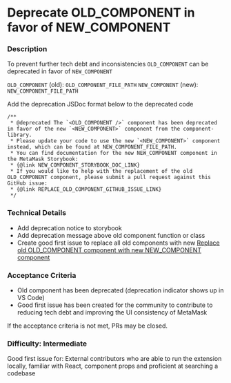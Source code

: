 <!--
Select all instances and replace the following with ticket details
- OLD_COMPONENT
- OLD_COMPONENT_FILE_PATH
- NEW_COMPONENT
- NEW_COMPONENT_FILE_PATH
- NEW_COMPONENT_STORYBOOK_DOC_LINK
- REPLACE_OLD_COMPONENT_GITHUB_ISSUE_LINK
-->

# Deprecate OLD_COMPONENT in favor of NEW_COMPONENT

### Description

To prevent further tech debt and inconsistencies `OLD_COMPONENT` can be deprecated in favor of `NEW_COMPONENT`

`OLD_COMPONENT` (old): `OLD_COMPONENT_FILE_PATH`
`NEW_COMPONENT` (new): `NEW_COMPONENT_FILE_PATH`

Add the deprecation JSDoc format below to the deprecated code

```
/**
 * @deprecated The `<OLD_COMPONENT />` component has been deprecated in favor of the new `<NEW_COMPONENT>` component from the component-library.
 * Please update your code to use the new `<NEW_COMPONENT>` component instead, which can be found at NEW_COMPONENT_FILE_PATH.
 * You can find documentation for the new NEW_COMPONENT component in the MetaMask Storybook:
 * {@link NEW_COMPONENT_STORYBOOK_DOC_LINK}
 * If you would like to help with the replacement of the old OLD_COMPONENT component, please submit a pull request against this GitHub issue:
 * {@link REPLACE_OLD_COMPONENT_GITHUB_ISSUE_LINK}
 */
```

### Technical Details

- Add deprecation notice to storybook
- Add deprecation message above old component function or class
- Create good first issue to replace all old components with new [Replace old OLD_COMPONENT component with new NEW_COMPONENT component](./REPLACE.md)

### Acceptance Criteria

- Old component has been deprecated (deprecation indicator shows up in VS Code)
- Good first issue has been created for the community to contribute to reducing tech debt and improving the UI consistency of MetaMask

If the acceptance criteria is not met, PRs may be closed.

### Difficulty: Intermediate

Good first issue for: External contributors who are able to run the extension locally, familiar with React, component props and proficient at searching a codebase

